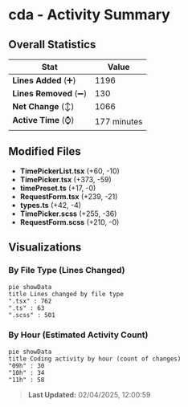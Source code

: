 # cda - Activity Summary 

## Overall Statistics

| Stat                   | Value                                                             |
| ---------------------- | ----------------------------------------------------------------- |
| **Lines Added** (➕)   | 1196                                          |
| **Lines Removed** (➖) | 130                                        |
| **Net Change** (↕)    | 1066                |
| **Active Time** (⌚)   | 177 minutes |


## Modified Files
- **TimePickerList.tsx** (+60, -10)
- **TimePicker.tsx** (+373, -59)
- **timePreset.ts** (+17, -0)
- **RequestForm.tsx** (+239, -21)
- **types.ts** (+42, -4)
- **TimePicker.scss** (+255, -36)
- **RequestForm.scss** (+210, -0)

## Visualizations

### By File Type (Lines Changed)

```mermaid
pie showData
title Lines changed by file type
".tsx" : 762
".ts" : 63
".scss" : 501
```

### By Hour (Estimated Activity Count)

```mermaid
pie showData
title Coding activity by hour (count of changes)
"09h" : 30
"10h" : 34
"11h" : 58
```


> **Last Updated:** 02/04/2025, 12:00:59
